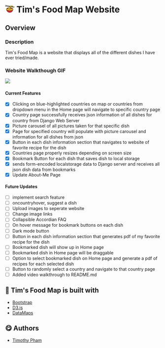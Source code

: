 # <img src="./images/noodle-icon.png" alt="" width="30" height="24"> Tim's Food Map Website

## Overview
### Description
Tim's Food Map is a website that displays all of the different dishes I have ever tried/made.

### Website Walkthough GIF

![](foodmap-walkthrough.gif)

#### Current Features
- [X]  Clicking on blue-highlighted countries on map or countries from dropdown menu in the Home page will navigate to specific country page
- [X]  Country page successfully receives json information of all dishes for country from Django Web Server
- [X]  Picture carousel of all pictures taken for that specific dish
- [X]  Page for specified country will populate with picture carousel and information for all dishes from json
- [X]  Button in each dish information section that navigates to website of favorite recipe for the dish
- [X]  Countries page properly resizes depending on screen size
- [X]  Bookmark Button for each dish that saves dish to local storage
- [X]  sends form-encoded localstorage data to Django server and receives all json dish data from bookmarks
- [X]  Update About-Me Page

#### Future Updates
- [ ]  implement search feature
- [ ]  oncountryhover, suggest a dish
- [ ]  Upload images to seperate website
- [ ]  Change image links
- [ ]  Collapsible Accordian FAQ
- [ ]  On hover message for bookmark buttons on each dish
- [ ]  Dark mode button
- [ ]  Button in each dish information section that generates pdf of my favorite recipe for the dish
- [ ]  Bookmarked dish will show up in Home page
- [ ]  Bookmarked dish in Home page will be draggable
- [ ]  Option to select bookmarked dish on Home page and generate a pdf of recipes for each selected dish
- [ ]  Button to randomly select a country and navigate to that country page
- [ ]  Added video walkthrough to README.md

## 🔨 Tim's Food Map is built with
  - [Bootstrap](https://getbootstrap.com/)
  - [D3.js](https://d3js.org/)
  - [DataMaps](https://datamaps.github.io/)

## 😋 Authors
  - [Timothy Pham](https://github.com/tpham2580)
